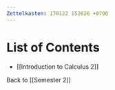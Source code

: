 ```yaml
---
Zettelkasten: 170122 152626 +0700
---
```

# List of Contents
* [[Introduction to Calculus 2]]

Back to [[Semester 2]]